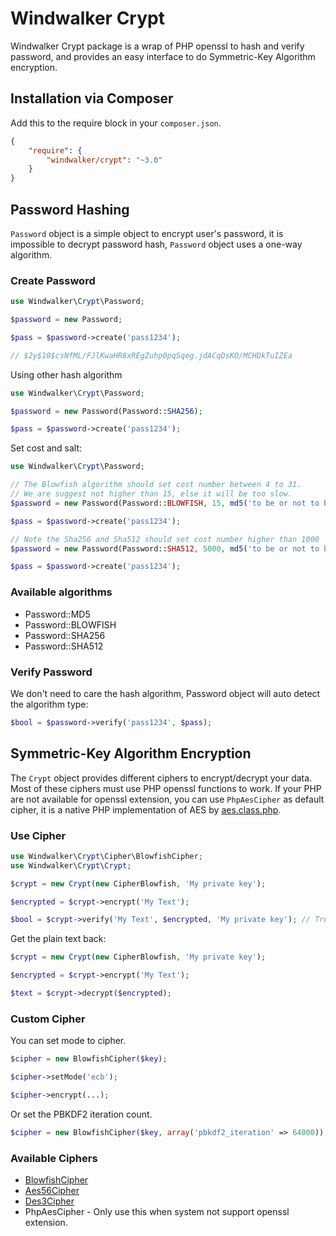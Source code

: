 # Windwalker Crypt

Windwalker Crypt package is a wrap of PHP openssl to hash and verify password,
and provides an easy interface to do Symmetric-Key Algorithm encryption.

## Installation via Composer

Add this to the require block in your `composer.json`.

``` json
{
    "require": {
        "windwalker/crypt": "~3.0"
    }
}
```

## Password Hashing

`Password` object is a simple object to encrypt user's password, it is impossible to decrypt password hash, `Password` object
uses a one-way algorithm.

### Create Password

``` php
use Windwalker\Crypt\Password;

$password = new Password;

$pass = $password->create('pass1234');

// $2y$10$csNfML/FJlKwaHR8xREgZuhp0pqSqeg.jdACqDsKO/MCHDkTuIZEa
```

Using other hash algorithm

``` php
use Windwalker\Crypt\Password;

$password = new Password(Password::SHA256);

$pass = $password->create('pass1234');
```

Set cost and salt:

``` php
use Windwalker\Crypt\Password;

// The Blowfish algorithm should set cost number between 4 to 31.
// We are suggest not higher than 15, else it will be too slow.
$password = new Password(Password::BLOWFISH, 15, md5('to be or not to be.'));

$pass = $password->create('pass1234');

// Note the Sha256 and Sha512 should set cost number higher than 1000
$password = new Password(Password::SHA512, 5000, md5('to be or not to be.'));

$pass = $password->create('pass1234');
```

### Available algorithms
 
- Password::MD5
- Password::BLOWFISH
- Password::SHA256
- Password::SHA512

### Verify Password

We don't need to care the hash algorithm, Password object will auto detect the algorithm type:

``` php
$bool = $password->verify('pass1234', $pass);
```

## Symmetric-Key Algorithm Encryption

The `Crypt` object provides different ciphers to encrypt/decrypt your data. Most of these ciphers must use
PHP openssl functions to work. If your PHP are not available for openssl extension, you can use `PhpAesCipher`
as default cipher, it is a native PHP implementation of AES by [aes.class.php](https://gist.github.com/chrisns/3992815).

### Use Cipher

``` php
use Windwalker\Crypt\Cipher\BlowfishCipher;
use Windwalker\Crypt\Crypt;

$crypt = new Crypt(new CipherBlowfish, 'My private key');

$encrypted = $crypt->encrypt('My Text');

$bool = $crypt->verify('My Text', $encrypted, 'My private key'); // True
```

Get the plain text back:

``` php
$crypt = new Crypt(new CipherBlowfish, 'My private key');

$encrypted = $crypt->encrypt('My Text');

$text = $crypt->decrypt($encrypted);
```

### Custom Cipher

You can set mode to cipher.

``` php
$cipher = new BlowfishCipher($key);

$cipher->setMode('ecb');

$cipher->encrypt(...);
```

Or set the PBKDF2 iteration count.

``` php
$cipher = new BlowfishCipher($key, array('pbkdf2_iteration' => 64000)); // Default is 12000
```

### Available Ciphers

- [BlowfishCipher](http://en.wikipedia.org/wiki/Blowfish_(cipher))
- [Aes56Cipher](http://en.wikipedia.org/wiki/Advanced_Encryption_Standard)
- [Des3Cipher](http://en.wikipedia.org/wiki/Triple_DES)
- PhpAesCipher - Only use this when system not support openssl extension.
